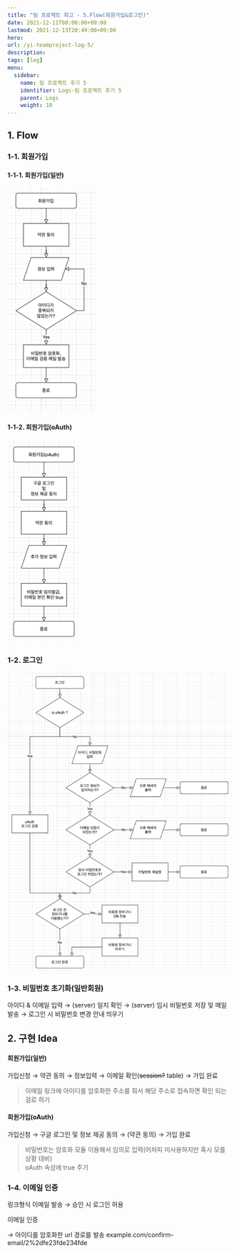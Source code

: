 ```yaml
---
title: "팀 프로젝트 회고 - 5.Flow(회원가입&로그인)"
date: 2021-12-11T00:00:00+09:00
lastmod: 2021-12-13T20:49:00+09:00
hero: 
url: /yi-teamproject-log-5/
description: 
tags: [log]
menu:
  sidebar:
    name: 팀 프로젝트 후기 5
    identifier: Logs-팀 프로젝트 후기 5
    parent: Logs
    weight: 10
---
```



## 1. Flow

### 1-1. 회원가입

#### 1-1-1. 회원가입(일반)

![스크린샷 2021-10-27 오전 7.45.05.png](images/pic-0003.png)

#### 1-1-2. 회원가입(oAuth)

![스크린샷 2021-10-27 오전 7.45.22.png](images/pic-0001.png)

### 1-2. 로그인

![스크린샷 2021-10-27 오전 7.44.30.png](images/pic-0002.png)

### 1-3. 비밀번호 초기화(일반회원)

아이디 & 이메일 입력 → (server) 일치 확인 → (server) 임시 비밀번호 저장 및 메일 발송 → 로그인 시 비밀번호 변경 안내 띄우기

## 2. 구현 Idea

#### 회원가입(일반)

가입신청 → 약관 동의 → 정보입력 → 이메일 확인(~~session?~~ table) → 가입 완료

> 이메일 링크에 아이디를 암호화한 주소를 줘서 해당 주소로 접속하면 확인 되는 걸로 하기  
>   

#### 회원가입(oAuth)

가입신청 → 구글 로그인 및 정보 제공 동의 → (약관 동의) → 가입 완료

> 비밀번호는 암호화 모듈 이용해서 임의로 입력(어차피 미사용하지만 혹시 모를 상황 대비)  
oAuth 속성에 true 주기  
>   

### 1-4. 이메일 인증

링크형식 이메일 발송 → 승인 시 로그인 허용

이메일 인증

→ 아이디를 암호화한 url 경로를 발송
example.com/confirm-email/2%2dfe23fde234fde